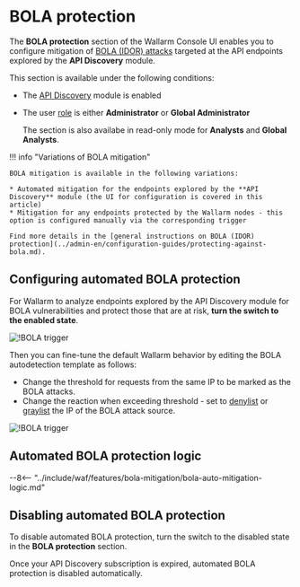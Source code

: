 [variability-in-endpoints-docs]:       ../about-wallarm/api-discovery.md#variability-in-endpoints
[changes-in-api-structure-docs]:       api-discovery.md#tracking-changes-in-api-structure
[bola-protection-for-endpoints-docs]:  ../about-wallarm/api-discovery.md#automatic-bola-protection

# BOLA protection

The **BOLA protection** section of the Wallarm Console UI enables you to configure mitigation of [BOLA (IDOR) attacks](../attacks-vulns-list.md#broken-object-level-authorization-bola) targeted at the API endpoints explored by the **API Discovery** module.

This section is available under the following conditions:

* The [API Discovery](../about-wallarm/api-discovery.md) module is enabled
* The user [role](settings/users.md#user-roles) is either **Administrator** or **Global Administrator**

    The section is also availabe in read-only mode for **Analysts** and **Global Analysts**.

!!! info "Variations of BOLA mitigation"

    BOLA mitigation is available in the following variations:

    * Automated mitigation for the endpoints explored by the **API Discovery** module (the UI for configuration is covered in this article)
    * Mitigation for any endpoints protected by the Wallarm nodes - this option is configured manually via the corresponding trigger

    Find more details in the [general instructions on BOLA (IDOR) protection](../admin-en/configuration-guides/protecting-against-bola.md).

## Configuring automated BOLA protection

For Wallarm to analyze endpoints explored by the API Discovery module for BOLA vulnerabilities and protect those that are at risk, **turn the switch to the enabled state**.

![!BOLA trigger](../images/user-guides/bola-protection/trigger-enabled-state.png)

Then you can fine-tune the default Wallarm behavior by editing the BOLA autodetection template as follows:

* Change the threshold for requests from the same IP to be marked as the BOLA attacks.
* Change the reaction when exceeding threshold - set to [denylist](ip-lists/denylist.md) or [graylist](ip-lists/graylist.md) the IP of the BOLA attack source.

![!BOLA trigger](../images/user-guides/bola-protection/trigger-template.png)

## Automated BOLA protection logic

--8<-- "../include/waf/features/bola-mitigation/bola-auto-mitigation-logic.md"

## Disabling automated BOLA protection

To disable automated BOLA protection, turn the switch to the disabled state in the **BOLA protection** section.

Once your API Discovery subscription is expired, automated BOLA protection is disabled automatically.
